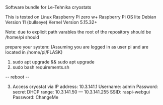 Software bundle for Le-Tehnika cryostats

This is tested on Linux Raspberry Pi zero w+
Raspberry Pi OS lite
Debian Version 11 (bullseye)
Kernel Version 5.15.32+

Note: due to explicit path varables the root of the repository should be /home/pi should 

prepare your system:
(Assuming you are logged in as user pi and are located in /home/pi/FLASK)

1. sudo apt upgrade && sudo apt upgrade
2. sudo bash requirements.sh

-- reboot --

3. Access cryostat via 
IP address: 10.3.141.1
Username: admin
Password: secret
DHCP range: 10.3.141.50 — 10.3.141.255
SSID: raspi-webgui
Password: ChangeMe



